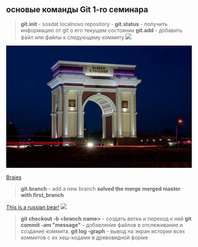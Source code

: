 ## основые команды Git 1-ro семинара

> **git.init** - sosdat localnovo repository -
> **git.status** - получить информацию от git о его текущем состоянии
> **git.add** - добавить файл или файлы к следующему коммиту
![](https://i.natgeofe.com/k/d21630fa-3ab9-4e37-adea-c503629e49d4/great_white_smile.jpg?w=1200)

![](arcaNalchik.jpeg)

[Braies](https://ru.wikipedia.org/wiki/%D0%91%D1%80%D0%B0%D0%B5%D1%81)

> **git.branch** - add a new branch
> **solved the merge**
> **merged master with first_branch**


[This is a russian bear!](https://en.wikipedia.org/wiki/Russia)
![](https://i.pinimg.com/originals/db/0d/88/db0d882eb7f35e3ae8e631b3bb1596c5.jpg)

> **git checkout -b <branch.name>** - создать ветки и переход к ней
> **git commit -am "message"** - добавление файлов в отслеживание и создание коммита.
> **git log -graph** - вывод на экран истории всех коммитов с их хеш-кодами в древовидной форме



